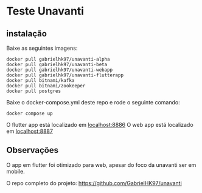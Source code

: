 # Teste Unavanti

## instalação

Baixe as seguintes imagens:

```docker
docker pull gabrielhk97/unavanti-alpha
docker pull gabrielhk97/unavanti-beta
docker pull gabrielhk97/unavanti-webapp
docker pull gabrielhk97/unavanti-flutterapp
docker pull bitnami/kafka
docker pull bitnami/zookeeper
docker pull postgres
```

Baixe o docker-compose.yml deste repo e rode o seguinte comando:

```docker
docker compose up
```

O flutter app está localizado em [localhost:8886](htt://localhost:8886)
O web app está localizado em [localhost:8887](http://localhost:8887)

## Observações

O app em flutter foi otimizado para web, apesar do foco da unavanti ser em mobile.

O repo completo do projeto: https://github.com/GabrielHK97/unavanti

